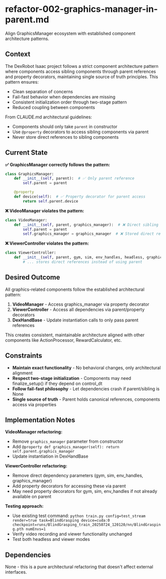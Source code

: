 # refactor-002-graphics-manager-in-parent.md

Align GraphicsManager ecosystem with established component architecture patterns.

## Context

The DexRobot Isaac project follows a strict component architecture pattern where components access sibling components through parent references and property decorators, maintaining single source of truth principles. This pattern ensures:

- Clean separation of concerns
- Fail-fast behavior when dependencies are missing
- Consistent initialization order through two-stage pattern
- Reduced coupling between components

From CLAUDE.md architectural guidelines:
- Components should only take `parent` in constructor
- Use `@property` decorators to access sibling components via parent
- Never store direct references to sibling components

## Current State

**✅ GraphicsManager correctly follows the pattern:**
```python
class GraphicsManager:
    def __init__(self, parent):  # ✅ Only parent reference
        self.parent = parent

    @property
    def device(self):  # ✅ Property decorator for parent access
        return self.parent.device
```

**❌ VideoManager violates the pattern:**
```python
class VideoManager:
    def __init__(self, parent, graphics_manager):  # ❌ Direct sibling reference
        self.parent = parent
        self.graphics_manager = graphics_manager  # ❌ Stored direct reference
```

**❌ ViewerController violates the pattern:**
```python
class ViewerController:
    def __init__(self, parent, gym, sim, env_handles, headless, graphics_manager):  # ❌ Multiple direct references
        # ... stores direct references instead of using parent
```

## Desired Outcome

All graphics-related components follow the established architectural pattern:

1. **VideoManager** - Access graphics_manager via property decorator
2. **ViewerController** - Access all dependencies via parent/property decorators
3. **DexHandBase** - Update instantiation calls to only pass parent references

This creates consistent, maintainable architecture aligned with other components like ActionProcessor, RewardCalculator, etc.

## Constraints

- **Maintain exact functionality** - No behavioral changes, only architectural alignment
- **Respect two-stage initialization** - Components may need finalize_setup() if they depend on control_dt
- **Follow fail-fast philosophy** - Let dependencies crash if parent/sibling is None
- **Single source of truth** - Parent holds canonical references, components access via properties

## Implementation Notes

**VideoManager refactoring:**
- Remove `graphics_manager` parameter from constructor
- Add `@property def graphics_manager(self): return self.parent.graphics_manager`
- Update instantiation in DexHandBase

**ViewerController refactoring:**
- Remove direct dependency parameters (gym, sim, env_handles, graphics_manager)
- Add property decorators for accessing these via parent
- May need property decorators for gym, sim, env_handles if not already available on parent

**Testing approach:**
- Use existing test command: `python train.py config=test_stream render=true task=BlindGrasping device=cuda:0 checkpoint=runs/BlindGrasping_train_20250724_120120/nn/BlindGrasping.pth numEnvs=1`
- Verify video recording and viewer functionality unchanged
- Test both headless and viewer modes

## Dependencies

None - this is a pure architectural refactoring that doesn't affect external interfaces.
